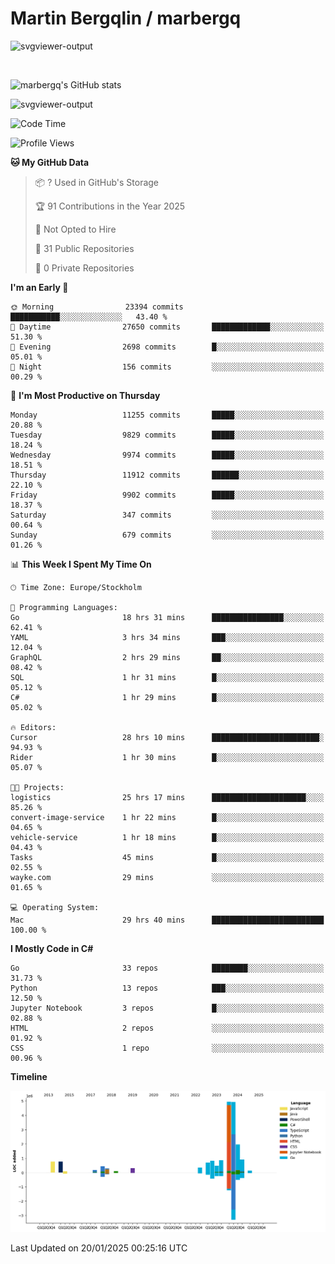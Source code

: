 # Martin Bergqlin / marbergq

![svgviewer-output](https://user-images.githubusercontent.com/2405410/206014777-22d41ecb-c24f-421d-b7d9-bba2cb5bb0de.svg)

<br>

<!--- [![Martin's Week](https://github-readme-stats.vercel.app/api/wakatime?username=marbergq&theme=dark)](https://github.com/anuraghazra/github-readme-stats) -->

![marbergq's GitHub stats](https://github-readme-stats.vercel.app/api?username=marbergq&count_private=true&show_icons=true)

![svgviewer-output](https://wakatime.com/badge/user/3f0a2069-6683-4e19-9a4a-7d21ea815067.svg)

<!--START_SECTION:waka-->
![Code Time](http://img.shields.io/badge/Code%20Time-4%2C729%20hrs%2052%20mins-blue)

![Profile Views](http://img.shields.io/badge/Profile%20Views-0-blue)

**🐱 My GitHub Data** 

> 📦 ? Used in GitHub's Storage 
 > 
> 🏆 91 Contributions in the Year 2025
 > 
> 🚫 Not Opted to Hire
 > 
> 📜 31 Public Repositories 
 > 
> 🔑 0 Private Repositories 
 > 
**I'm an Early 🐤** 

```text
🌞 Morning                23394 commits       ███████████░░░░░░░░░░░░░░   43.40 % 
🌆 Daytime                27650 commits       █████████████░░░░░░░░░░░░   51.30 % 
🌃 Evening                2698 commits        █░░░░░░░░░░░░░░░░░░░░░░░░   05.01 % 
🌙 Night                  156 commits         ░░░░░░░░░░░░░░░░░░░░░░░░░   00.29 % 
```
📅 **I'm Most Productive on Thursday** 

```text
Monday                   11255 commits       █████░░░░░░░░░░░░░░░░░░░░   20.88 % 
Tuesday                  9829 commits        █████░░░░░░░░░░░░░░░░░░░░   18.24 % 
Wednesday                9974 commits        █████░░░░░░░░░░░░░░░░░░░░   18.51 % 
Thursday                 11912 commits       ██████░░░░░░░░░░░░░░░░░░░   22.10 % 
Friday                   9902 commits        █████░░░░░░░░░░░░░░░░░░░░   18.37 % 
Saturday                 347 commits         ░░░░░░░░░░░░░░░░░░░░░░░░░   00.64 % 
Sunday                   679 commits         ░░░░░░░░░░░░░░░░░░░░░░░░░   01.26 % 
```


📊 **This Week I Spent My Time On** 

```text
🕑︎ Time Zone: Europe/Stockholm

💬 Programming Languages: 
Go                       18 hrs 31 mins      ████████████████░░░░░░░░░   62.41 % 
YAML                     3 hrs 34 mins       ███░░░░░░░░░░░░░░░░░░░░░░   12.04 % 
GraphQL                  2 hrs 29 mins       ██░░░░░░░░░░░░░░░░░░░░░░░   08.42 % 
SQL                      1 hr 31 mins        █░░░░░░░░░░░░░░░░░░░░░░░░   05.12 % 
C#                       1 hr 29 mins        █░░░░░░░░░░░░░░░░░░░░░░░░   05.02 % 

🔥 Editors: 
Cursor                   28 hrs 10 mins      ████████████████████████░   94.93 % 
Rider                    1 hr 30 mins        █░░░░░░░░░░░░░░░░░░░░░░░░   05.07 % 

🐱‍💻 Projects: 
logistics                25 hrs 17 mins      █████████████████████░░░░   85.26 % 
convert-image-service    1 hr 22 mins        █░░░░░░░░░░░░░░░░░░░░░░░░   04.65 % 
vehicle-service          1 hr 18 mins        █░░░░░░░░░░░░░░░░░░░░░░░░   04.43 % 
Tasks                    45 mins             █░░░░░░░░░░░░░░░░░░░░░░░░   02.55 % 
wayke.com                29 mins             ░░░░░░░░░░░░░░░░░░░░░░░░░   01.65 % 

💻 Operating System: 
Mac                      29 hrs 40 mins      █████████████████████████   100.00 % 
```

**I Mostly Code in C#** 

```text
Go                       33 repos            ████████░░░░░░░░░░░░░░░░░   31.73 % 
Python                   13 repos            ███░░░░░░░░░░░░░░░░░░░░░░   12.50 % 
Jupyter Notebook         3 repos             █░░░░░░░░░░░░░░░░░░░░░░░░   02.88 % 
HTML                     2 repos             ░░░░░░░░░░░░░░░░░░░░░░░░░   01.92 % 
CSS                      1 repo              ░░░░░░░░░░░░░░░░░░░░░░░░░   00.96 % 
```



**Timeline**

![Lines of Code chart](https://raw.githubusercontent.com/marbergq/marbergq/main/assets/bar_graph.png)


 Last Updated on 20/01/2025 00:25:16 UTC
<!--END_SECTION:waka-->
